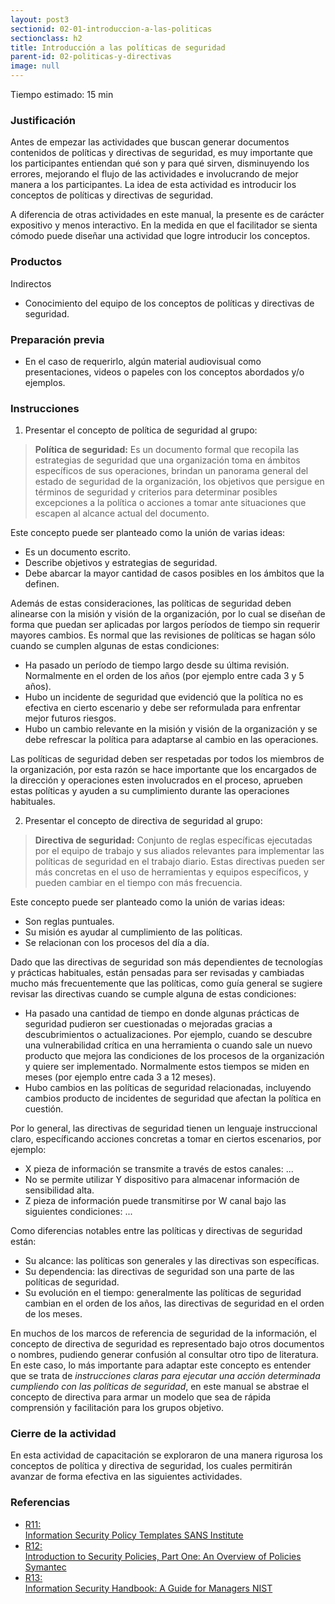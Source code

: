 ```yaml
---
layout: post3
sectionid: 02-01-introduccion-a-las-politicas
sectionclass: h2
title: Introducción a las políticas de seguridad
parent-id: 02-politicas-y-directivas
image: null
---
```


Tiempo estimado: 15 min

### Justificación
Antes de empezar las actividades que buscan generar documentos contenidos de políticas y directivas de seguridad, es muy importante que los participantes entiendan qué son y para qué sirven, disminuyendo los errores, mejorando el flujo de las actividades e involucrando de mejor manera a los participantes. La idea de esta actividad es introducir los conceptos de políticas y directivas de seguridad.

A diferencia de otras actividades en este manual, la presente es de carácter expositivo y menos interactivo. En la medida en que el facilitador se sienta cómodo puede diseñar una actividad que logre introducir los conceptos.

### Productos
Indirectos
  * Conocimiento del equipo de los conceptos de políticas y directivas de seguridad.

### Preparación previa
* En el caso de requerirlo, algún material audiovisual como presentaciones, videos o papeles con los conceptos abordados y/o ejemplos.

### Instrucciones
1. Presentar el concepto de política de seguridad al grupo:

  > **Política de seguridad:** Es un documento formal que recopila las estrategias de seguridad que una organización toma en ámbitos específicos de sus operaciones, brindan un panorama general del estado de seguridad de la organización, los objetivos que persigue en términos de seguridad y criterios para determinar posibles excepciones a la política o acciones a tomar ante situaciones que escapen al alcance actual del documento.

  Este concepto puede ser planteado como la unión de varias ideas:
  * Es un documento escrito.
  * Describe objetivos y estrategias de seguridad.
  * Debe abarcar la mayor cantidad de casos posibles en los ámbitos que la definen.

  Además de estas consideraciones, las políticas de seguridad deben alinearse con la misión y visión de la organización, por lo cual se diseñan de forma que puedan ser aplicadas por largos períodos de tiempo sin requerir mayores cambios. Es normal que las revisiones de políticas se hagan sólo cuando se cumplen algunas de estas condiciones:
  * Ha pasado un período de tiempo largo desde su última revisión. Normalmente en el orden de los años (por ejemplo entre cada 3 y 5 años).
  * Hubo un incidente de seguridad que evidenció que la política no es efectiva en cierto escenario y debe ser reformulada para enfrentar mejor futuros riesgos.
  * Hubo un cambio relevante en la misión y visión de la organización y se debe refrescar la política para adaptarse al cambio en las operaciones.

  Las políticas de seguridad deben ser respetadas por todos los miembros de la organización, por esta razón se hace importante que los encargados de la dirección y operaciones esten involucrados en el proceso, aprueben estas políticas y ayuden a su cumplimiento durante las operaciones habituales.

2. Presentar el concepto de directiva de seguridad al grupo:

> **Directiva de seguridad:** Conjunto de reglas específicas ejecutadas por el equipo de trabajo y sus aliados relevantes para implementar las políticas de seguridad en el trabajo diario. Estas directivas pueden ser más concretas en el uso de herramientas y equipos específicos, y pueden cambiar en el tiempo con más frecuencia.

Este concepto puede ser planteado como la unión de varias ideas:
* Son reglas puntuales.
* Su misión es ayudar al cumplimiento de las políticas.
* Se relacionan con los procesos del día a día.

Dado que las directivas de seguridad son más dependientes de tecnologías y prácticas habituales, están pensadas para ser revisadas y cambiadas mucho más frecuentemente que las políticas, como guía general se sugiere revisar las directivas cuando se cumple alguna de estas condiciones:
* Ha pasado una cantidad de tiempo en donde algunas prácticas de seguridad pudieron ser cuestionadas o mejoradas gracias a descubrimientos o actualizaciones. Por ejemplo, cuando se descubre una vulnerabilidad crítica en una herramienta o cuando sale un nuevo producto que mejora las condiciones de los procesos de la organización y quiere ser implementado. Normalmente estos tiempos se miden en meses (por ejemplo entre cada 3 a 12 meses).
* Hubo cambios en las políticas de seguridad relacionadas, incluyendo cambios producto de incidentes de seguridad que afectan la política en cuestión.

Por lo general, las directivas de seguridad tienen un lenguaje instruccional claro, específicando acciones concretas a tomar en ciertos escenarios, por ejemplo:
* X pieza de información se transmite a través de estos canales: ...
* No se permite utilizar Y dispositivo para almacenar información de sensibilidad alta.
* Z pieza de información puede transmitirse por W canal bajo las siguientes condiciones: ...

Como diferencias notables entre las políticas y directivas de seguridad están:
* Su alcance: las políticas son generales y las directivas son específicas.
* Su dependencia: las directivas de seguridad son una parte de las políticas de seguridad.
* Su evolución en el tiempo: generalmente las políticas de seguridad cambian en el orden de los años, las directivas de seguridad en el orden de los meses.

En muchos de los marcos de referencia de seguridad de la información, el concepto de directiva de seguridad es representado bajo otros documentos o nombres, pudiendo generar confusión al consultar otro tipo de literatura. En este caso, lo más importante para adaptar este concepto es entender que se trata de *instrucciones claras para ejecutar una acción determinada cumpliendo con las políticas de seguridad*, en este manual se abstrae el concepto de directiva para armar un modelo que sea de rápida comprensión y facilitación para los grupos objetivo.

### Cierre de la actividad
En esta actividad de capacitación se exploraron de una manera rigurosa los conceptos de política y directiva de seguridad, los cuales permitirán avanzar de forma efectiva en las siguientes actividades.

### Referencias

<ul class="ref-ul">
<li><a target="_blank" href="https://www.sans.org/security-resources/policies"><div class="ref-1">R11: </div>Information Security Policy Templates SANS Institute</a>
</li>
<li><a target="_blank" href="https://www.symantec.com/connect/articles/introduction-security-policies-part-one-overview-policies"><div class="ref-1">R12: </div>Introduction to Security Policies, Part One: An Overview of Policies Symantec</a>
</li>
<li><a target="_blank" href="http://nvlpubs.nist.gov/nistpubs/Legacy/SP/nistspecialpublication800-100.pdf"><div class="ref-1">R13: </div>Information Security Handbook: A Guide for Managers NIST</a>
</li>
</ul>
